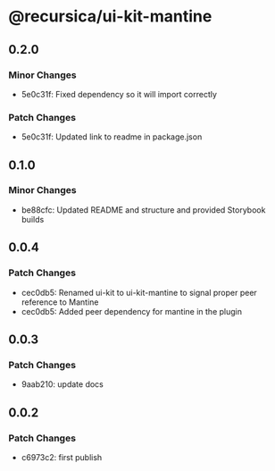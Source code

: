 # @recursica/ui-kit-mantine

## 0.2.0

### Minor Changes

- 5e0c31f: Fixed dependency so it will import correctly

### Patch Changes

- 5e0c31f: Updated link to readme in package.json

## 0.1.0

### Minor Changes

- be88cfc: Updated README and structure and provided Storybook builds

## 0.0.4

### Patch Changes

- cec0db5: Renamed ui-kit to ui-kit-mantine to signal proper peer reference to Mantine
- cec0db5: Added peer dependency for mantine in the plugin

## 0.0.3

### Patch Changes

- 9aab210: update docs

## 0.0.2

### Patch Changes

- c6973c2: first publish
